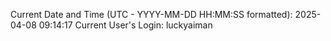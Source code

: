Current Date and Time (UTC - YYYY-MM-DD HH:MM:SS formatted): 2025-04-08 09:14:17
Current User's Login: luckyaiman
